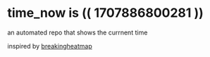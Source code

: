 # time_now is (( 1707886800281 ))

an automated repo that shows the currnent time

inspired by [breakingheatmap](https://github.com/breakingheatmap/breakingheatmap)